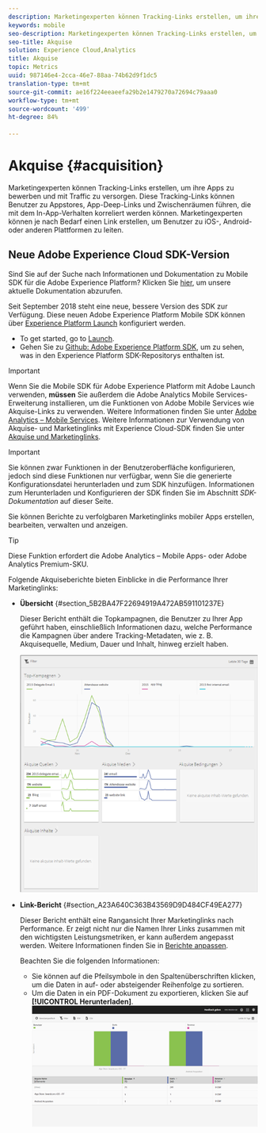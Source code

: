 ```yaml
---
description: Marketingexperten können Tracking-Links erstellen, um ihre Apps zu bewerben und mit Traffic zu versorgen. Diese Tracking-Links können Benutzer zu Appstores, App-Deep-Links und Zwischenräumen führen, die mit dem In-App-Verhalten korreliert werden können. Marketingexperten können je nach Bedarf einen Link erstellen, um Benutzer zu iOS-, Android- oder anderen Plattformen zu leiten.
keywords: mobile
seo-description: Marketingexperten können Tracking-Links erstellen, um ihre Apps zu bewerben und mit Traffic zu versorgen. Diese Tracking-Links können Benutzer zu Appstores, App-Deep-Links und Zwischenräumen führen, die mit dem In-App-Verhalten korreliert werden können. Marketingexperten können je nach Bedarf einen Link erstellen, um Benutzer zu iOS-, Android- oder anderen Plattformen zu leiten.
seo-title: Akquise
solution: Experience Cloud,Analytics
title: Akquise
topic: Metrics
uuid: 987146e4-2cca-46e7-88aa-74b62d9f1dc5
translation-type: tm+mt
source-git-commit: ae16f224eeaeefa29b2e1479270a72694c79aaa0
workflow-type: tm+mt
source-wordcount: '499'
ht-degree: 84%

---
```



# Akquise {#acquisition}

Marketingexperten können Tracking-Links erstellen, um ihre Apps zu bewerben und mit Traffic zu versorgen. Diese Tracking-Links können Benutzer zu Appstores, App-Deep-Links und Zwischenräumen führen, die mit dem In-App-Verhalten korreliert werden können. Marketingexperten können je nach Bedarf einen Link erstellen, um Benutzer zu iOS-, Android- oder anderen Plattformen zu leiten.

## Neue Adobe Experience Cloud SDK-Version

Sind Sie auf der Suche nach Informationen und Dokumentation zu Mobile SDK für die Adobe Experience Platform? Klicken Sie [hier](https://aep-sdks.gitbook.io/docs/), um unsere aktuelle Dokumentation abzurufen.

Seit September 2018 steht eine neue, bessere Version des SDK zur Verfügung. Diese neuen Adobe Experience Platform Mobile SDK können über [Experience Platform Launch](https://www.adobe.com/de/experience-platform/launch.html) konfiguriert werden.

* To get started, go to [Launch](https://launch.adobe.com/).
* Gehen Sie zu [Github: Adobe Experience Platform SDK](https://github.com/Adobe-Marketing-Cloud/acp-sdks), um zu sehen, was in den Experience Platform SDK-Repositorys enthalten ist.

>[!IMPORTANT]
>
> Wenn Sie die Mobile SDK für Adobe Experience Platform mit Adobe Launch verwenden, **müssen** Sie außerdem die Adobe Analytics Mobile Services-Erweiterung installieren, um die Funktionen von Adobe Mobile Services wie Akquise-Links zu verwenden. Weitere Informationen finden Sie unter [Adobe Analytics – Mobile Services](https://aep-sdks.gitbook.io/docs/using-mobile-extensions/adobe-analytics-mobile-services). Weitere Informationen zur Verwendung von Akquise- und Marketinglinks mit Experience Cloud-SDK finden Sie unter [Akquise und Marketinglinks](https://aep-sdks.gitbook.io/docs/using-mobile-extensions/adobe-analytics-mobile-services#acquisition-and-marketing-links).

>[!IMPORTANT]
>
>Sie können zwar Funktionen in der Benutzeroberfläche konfigurieren, jedoch sind diese Funktionen nur verfügbar, wenn Sie die generierte Konfigurationsdatei herunterladen und zum SDK hinzufügen. Informationen zum Herunterladen und Konfigurieren der SDK finden Sie im Abschnitt *SDK-Dokumentation* auf dieser Seite.

Sie können Berichte zu verfolgbaren Marketinglinks mobiler Apps erstellen, bearbeiten, verwalten und anzeigen.

>[!TIP]
>
>Diese Funktion erfordert die Adobe Analytics – Mobile Apps- oder Adobe Analytics Premium-SKU.

Folgende Akquiseberichte bieten Einblicke in die Performance Ihrer Marketinglinks:

* **Übersicht** {#section_5B2BA47F22694919A472AB591101237E}

   Dieser Bericht enthält die Topkampagnen, die Benutzer zu Ihrer App geführt haben, einschließlich Informationen dazu, welche Performance die Kampagnen über andere Tracking-Metadaten, wie z. B. Akquisequelle, Medium, Dauer und Inhalt, hinweg erzielt haben.

   ![](assets/acquisition_overview.png)

* **Link-Bericht** {#section_A23A640C363B43569D9D484CF49EA277}

   Dieser Bericht enthält eine Rangansicht Ihrer Marketinglinks nach Performance. Er zeigt nicht nur die Namen Ihrer Links zusammen mit den wichtigsten Leistungsmetriken, er kann außerdem angepasst werden. Weitere Informationen finden Sie in [Berichte anpassen](/help/using/usage/reports-customize/t-reports-customize.md).

   Beachten Sie die folgenden Informationen:

   * Sie können auf die Pfeilsymbole in den Spaltenüberschriften klicken, um die Daten in auf- oder absteigender Reihenfolge zu sortieren.
   * Um die Daten in ein PDF-Dokument zu exportieren, klicken Sie auf **[!UICONTROL Herunterladen]**.
   ![](assets/acquisition_name.png)
